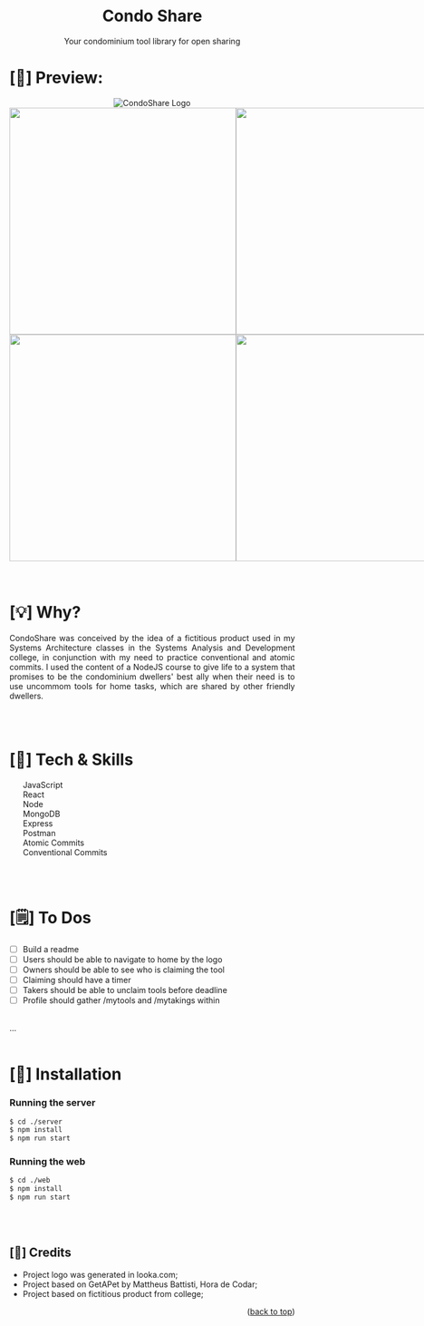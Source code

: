 <a name="readme-top"></a>
<h1 align="center">
<br>Condo Share
</h1>
<p align="center">
Your condominium tool library for open sharing
</p>


# [:telescope:] Preview:

<div align="center">
 <img src="https://user-images.githubusercontent.com/92126792/224420297-1168c47d-9c44-4ef3-a0d6-79a491935722.png" alt="CondoShare Logo" />
</div>

<div align="center" style="display: flex; flex-direction: row;">
  <img src="https://user-images.githubusercontent.com/92126792/224421788-6099dc3f-d3b6-4b5f-8e6c-e0c27c5d2248.png" width=400px />
  <img src="https://user-images.githubusercontent.com/92126792/224422022-c943dadd-b746-42a8-8b7c-3c5d4af323d1.png" width=400px />

</div>
<div align="center" style="display: flex; flex-direction: row;">
  <img src="https://user-images.githubusercontent.com/92126792/224421941-c8ff1e5f-0af9-48d5-b211-391860ccb085.png" width=400px />
  <img src="https://user-images.githubusercontent.com/92126792/224422076-fa8a2622-14f5-4067-b2e7-463dd1cb94fd.png" width=400px />
</div>

<br>
<br>

# [:bulb:] Why?

<p align="justify">CondoShare was conceived by the idea of a fictitious product used in my Systems Architecture classes in the Systems Analysis and Development college, in conjunction with my need to practice conventional and atomic commits. I used the content of a NodeJS course to give life to a system that promises to be the condominium dwellers' best ally when their need is to use uncommom tools for home tasks, which are shared by other friendly dwellers.</p>

<br>
<br>

# [:wrench:] Tech & Skills

<ul style="list-style-type: none;">
<li> JavaScript
<li> React
<li> Node
<li> MongoDB
<li> Express
<li> Postman
<li> Atomic Commits
<li> Conventional Commits
</ul>


<br>
<br>

# [:spiral_notepad:] To Dos

- [ ] Build a readme
- [ ] Users should be able to navigate to home by the logo
- [ ] Owners should be able to see who is claiming the tool
- [ ] Claiming should have a timer
- [ ] Takers should be able to unclaim tools before deadline
- [ ] Profile should gather /mytools and /mytakings within
<br>
...
 
<br>
<br>

# [:rocket:] Installation

### Running the server

```sh
$ cd ./server
$ npm install
$ npm run start
```

### Running the web

```sh
$ cd ./web
$ npm install
$ npm run start
```
 
<br>
<br>

## [:revolving_hearts:] Credits

<ul>
<li>Project logo was generated in looka.com;
<li>Project based on GetAPet by Mattheus Battisti, Hora de Codar;
<li>Project based on fictitious product from college;
</ul>
<p align="right">(<a href="#readme-top">back to top</a>)</p>
